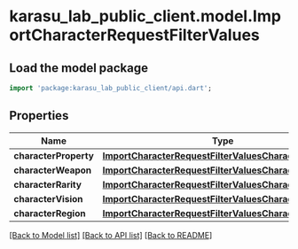 # karasu_lab_public_client.model.ImportCharacterRequestFilterValues

## Load the model package
```dart
import 'package:karasu_lab_public_client/api.dart';
```

## Properties
Name | Type | Description | Notes
------------ | ------------- | ------------- | -------------
**characterProperty** | [**ImportCharacterRequestFilterValuesCharacterProperty**](ImportCharacterRequestFilterValuesCharacterProperty.md) |  | [optional] 
**characterWeapon** | [**ImportCharacterRequestFilterValuesCharacterProperty**](ImportCharacterRequestFilterValuesCharacterProperty.md) |  | [optional] 
**characterRarity** | [**ImportCharacterRequestFilterValuesCharacterProperty**](ImportCharacterRequestFilterValuesCharacterProperty.md) |  | [optional] 
**characterVision** | [**ImportCharacterRequestFilterValuesCharacterProperty**](ImportCharacterRequestFilterValuesCharacterProperty.md) |  | [optional] 
**characterRegion** | [**ImportCharacterRequestFilterValuesCharacterProperty**](ImportCharacterRequestFilterValuesCharacterProperty.md) |  | [optional] 

[[Back to Model list]](../README.md#documentation-for-models) [[Back to API list]](../README.md#documentation-for-api-endpoints) [[Back to README]](../README.md)


